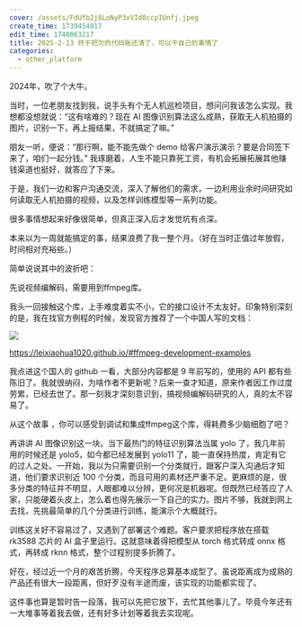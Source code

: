 ```yaml
---
cover: /assets/FdUfb2j8LoNyP3xVId0ccpIUnfj.jpeg
create_time: 1739454817
edit_time: 1740063217
title: 2025-2-13 终于把欠的代码账还清了，可以干自己的事情了
categories:
  - other_platform
---
```



2024年，吹了个大牛。

当时，一位老朋友找到我，说手头有个无人机巡检项目，想问问我该怎么实现。我想都没想就说：“这有啥难的？现在 AI 图像识别算法这么成熟，获取无人机拍摄的图片，识别一下，再上报结果，不就搞定了嘛。”

朋友一听，便说：“那行啊，能不能先做个 demo 给客户演示演示？要是合同签下来了，咱们一起分钱。” 我琢磨着，人生不能只靠死工资，有机会拓展拓展其他赚钱渠道也挺好，就答应了下来。

 

于是，我们一边和客户沟通交流，深入了解他们的需求，一边利用业余时间研究如何读取无人机拍摄的视频，以及怎样训练模型等一系列功能。 

很多事情想起来好像很简单，但真正深入后才发觉坑有点深。

本来以为一周就能搞定的事，结果浪费了我一整个月。（好在当时正值过年放假，时间相对充裕些。）

简单说说其中的波折吧： 

先说视频编解码，需要用到ffmpeg库。

我头一回接触这个库，上手难度着实不小，它的接口设计不太友好。印象特别深刻的是，我在找官方例程的时候，发现官方推荐了一个中国人写的文档：

<img src="/assets/HPWjbsGcQomYTDxTqOscvmn4n7c.png" src-width="902" class="markdown-img m-auto" src-height="204" align="center"/>

https://leixiaohua1020.github.io/#ffmpeg-development-examples

我点进这个国人的 github 一看，大部分内容都是 9 年前写的，使用的 API 都有些陈旧了。我就很纳闷，为啥作者不更新呢？后来一查才知道，原来作者因工作过度劳累，已经去世了。那一刻我才深刻意识到，搞视频编解码研究的人，真的太不容易了。

从这个故事 ，你可以感受到调试和集成ffmpeg这个库，得耗费多少脑细胞了吧？

再讲讲 AI 图像识别这一块。当下最热门的特征识别算法当属 yolo 了，我几年前用的时候还是 yolo5，如今都已经发展到 yolo11 了，能一直保持热度，肯定有它的过人之处。一开始，我以为只需要识别一个分类就行，跟客户深入沟通后才知道，他们要求识别近 100 个分类，而且可用的素材还严重不足。更麻烦的是，很多分类的特征并不明显，人眼都难以分辨，更何况是机器呢。但既然已经答应了人家，只能硬着头皮上，怎么着也得先展示一下自己的实力。图片不够，我就到网上去找，先挑最简单的几个分类进行训练，能演示个大概就行。

训练这关好不容易过了，又遇到了部署这个难题。客户要求把程序放在搭载 rk3588 芯片的 AI 盒子里运行。这就意味着得把模型从 torch 格式转成 onnx 格式，再转成 rknn 格式，整个过程别提多折腾了。

好在，经过近一个月的艰苦折腾，今天程序总算基本成型了。虽说距离成为成熟的产品还有很大一段距离，但好歹没有半途而废，该实现的功能都实现了。

这件事也算是暂时告一段落，我可以先把它放下，去忙其他事儿了。毕竟今年还有一大堆事等着我去做，还有好多计划等着我去实现呢。

